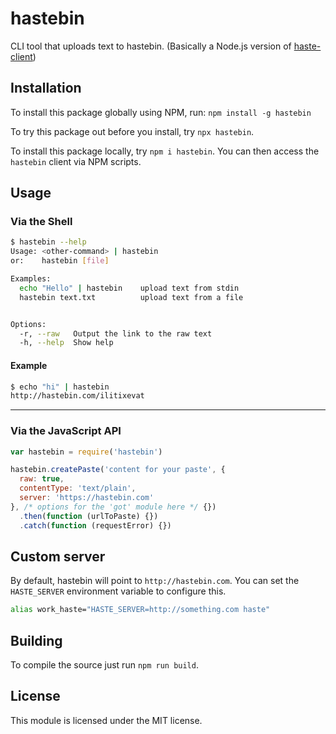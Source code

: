 # hastebin

CLI tool that uploads text to hastebin. (Basically a Node.js version of [haste-client](https://github.com/seejohnrun/haste-client))

## Installation

To install this package globally using NPM, run:
`npm install -g hastebin`

To try this package out before you install, try `npx hastebin`.

To install this package locally, try `npm i hastebin`. You can then access the `hastebin` client via NPM scripts.

## Usage

### Via the Shell

```sh
$ hastebin --help
Usage: <other-command> | hastebin
or:    hastebin [file]

Examples:
  echo "Hello" | hastebin    upload text from stdin
  hastebin text.txt          upload text from a file


Options:
  -r, --raw   Output the link to the raw text
  -h, --help  Show help                      
```

#### Example

```sh
$ echo "hi" | hastebin
http://hastebin.com/ilitixevat
```

---

### Via the JavaScript API

```js
var hastebin = require('hastebin')

hastebin.createPaste('content for your paste', {
  raw: true,
  contentType: 'text/plain',
  server: 'https://hastebin.com'
}, /* options for the 'got' module here */ {})
  .then(function (urlToPaste) {})
  .catch(function (requestError) {})
```

## Custom server

By default, hastebin will point to `http://hastebin.com`. You can set the `HASTE_SERVER` environment variable to configure this.

```sh
alias work_haste="HASTE_SERVER=http://something.com haste"
```

## Building

To compile the source just run `npm run build`.

## License

This module is licensed under the MIT license.
